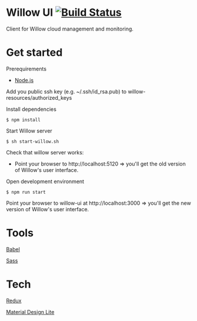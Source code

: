 Willow UI [![Build Status](https://travis-ci.org/NitorCreations/willow-ui.svg)](https://travis-ci.org/NitorCreations/willow-ui)
=========

Client for Willow cloud management and monitoring.

# Get started


Prerequirements

* [Node.js](https://nodejs.org/)

Add you public ssh key (e.g. ~/.ssh/id_rsa.pub) to willow-resources/authorized_keys

Install dependencies
```
$ npm install
```

Start Willow server

```
$ sh start-willow.sh
```

Check that willow server works:
* Point your browser to http://localhost:5120 => you'll get the old version of Willow's user interface.

Open development environment
```
$ npm run start
```

Point your browser to willow-ui at http://localhost:3000 => you'll get the new version of Willow's user interface.

# Tools

[Babel](https://babeljs.io/)

[Sass](http://sass-lang.com/)

# Tech

[Redux](http://redux.js.org/)

[Material Design Lite](http://www.getmdl.io/)

